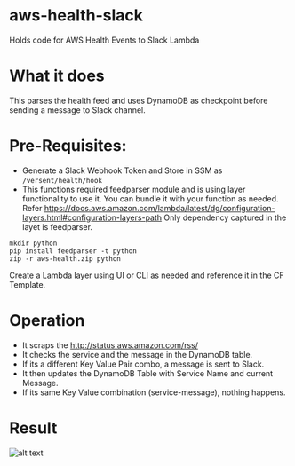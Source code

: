 # aws-health-slack
Holds code for AWS Health Events to Slack Lambda

# What it does
This parses the health feed and uses DynamoDB as checkpoint before sending a message to Slack channel.

# Pre-Requisites:
* Generate a Slack Webhook Token and Store in SSM as `/versent/health/hook`
* This functions required feedparser module and is using layer functionality to use it. You can bundle it with your function as needed. Refer https://docs.aws.amazon.com/lambda/latest/dg/configuration-layers.html#configuration-layers-path
Only dependency captured in the layet is feedparser.
```
mkdir python
pip install feedparser -t python
zip -r aws-health.zip python
```
Create a Lambda layer using UI or CLI as needed and reference it in the CF Template.

# Operation
* It scraps the http://status.aws.amazon.com/rss/
* It checks the service and the message in the DynamoDB table.
* If its a different Key Value Pair combo, a message is sent to Slack.
* It then updates the DynamoDB Table with Service Name and current Message.
* If its same Key Value combination (service-message), nothing happens.

# Result

![alt text](https://raw.githubusercontent.com/username/projectname/branch/path/to/img.png)

